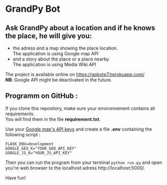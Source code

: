 # GrandPy Bot

## Ask GrandPy about a location and if he knows the place, he will give you:
* the adress and a map showing the place location.<br/>
  The application is using Google map API
* and a story about the place or a place nearby<br/>
  The application is using Media Wiki API

The project is available online on https://gpbotp7.herokuapp.com/<br/>
__NB__: Google API might be deactivated in the future.

## Programm on GitHub :
If you clone this repository, make sure your environnement contains all requirements.<br/>
You will find them in the file **requirement.txt**.

Use your [Google map's API keys](https://cloud.google.com/maps-platform/?hl=fr&utm_source=google&utm_medium=cpc&utm_campaign=FY18-Q2-global-demandgen-paidsearchonnetworkhouseads-cs-maps_contactsal_saf&utm_content=text-ad-none-none-DEV_c-CRE_321592199697-ADGP_Hybrid+%7C+AW+SEM+%7C+BKWS+~+Google+Maps+API+EXA-KWID_43700039907225900-kwd-1952727095-userloc_20874&utm_term=KW_google%20map%20api-ST_google+map+api&gclid=Cj0KCQiArozwBRDOARIsAHo2s7sxYc1IeDzv4cuo3ZEUQPd08BclHplMC17n_CuQuv1b8KV9JBH8wiwaAkvtEALw_wcB) and create a file **.env** containing the following script :

```
FLASK_ENV=development
GOOGLE_GEO_K="YOUR_GEO_API_KEY"
GOOGLE_JS_K="YOUR_JS_API_KEY"
```

Then you can run the program from your terminal `python run.py` and open you're web browser to the localhost adress http://localhost:5000/.<br/>

Have fun!
